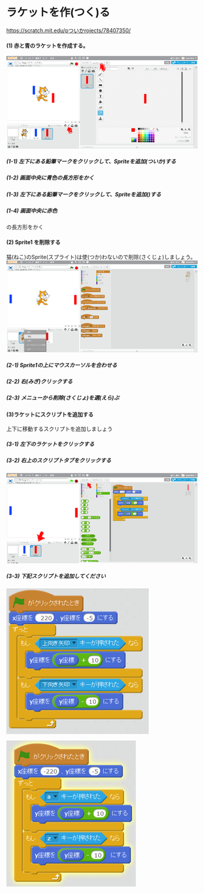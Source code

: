 # ラケットを作(つく)る
https://scratch.mit.edu/pついかrojects/78407350/

#### (1) 赤と青のラケットを作成する。
![](create_racket_001a.png)
##### (1-1) 左下にある鉛筆マークをクリックして、Spriteを追加(ついか)する
##### (1-2) 画面中央に青色の長方形をかく
##### (1-3) 左下にある鉛筆マークをクリックして、Spriteを追加()する
##### (1-4) 画面中央に赤色
の長方形をかく

#### (2) Sprite1 を削除する
猫(ねこ)のSprite(スプライト)は使(つか)わないので削除(さくじょ)しましょう。
![](create_racket_002a.png)
##### (2-1) Sprite1の上にマウスカーソルを合わせる
##### (2-2) 右(みぎ)クリックする
##### (2-3) メニューから削除(さくじょ)を選(えら)ぶ

#### (3)ラケットにスクリプトを追加する
上下に移動するスクリプトを追加しましょう
##### (3-1) 左下のラケットをクリックする
##### (3-2) 右上のスクリプトタブをクリックする
![](create_racket_004a.png)

##### (3-3) 下記スクリプトを追加してください
![](racket_script_001a.png)


![](racket_script_002a.png)